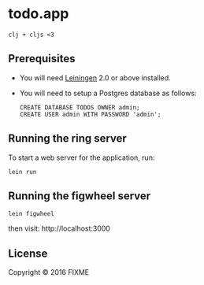 # todo.app

`clj + cljs <3`

## Prerequisites

- You will need [Leiningen][1] 2.0 or above installed.

[1]: https://github.com/technomancy/leiningen

- You will need to setup a Postgres database
as follows:

	```
	CREATE DATABASE TODOS OWNER admin;
	CREATE USER admin WITH PASSWORD 'admin';
	```

## Running the ring server

To start a web server for the application, run:

    lein run

## Running the figwheel server

    lein figwheel

then visit: http://localhost:3000

## License

Copyright © 2016 FIXME
